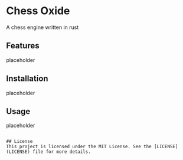 # Chess Oxide
A chess engine written in rust

## Features
placeholder

## Installation
placeholder

## Usage
placeholder
```

## License
This project is licensed under the MIT License. See the [LICENSE](LICENSE) file for more details.
